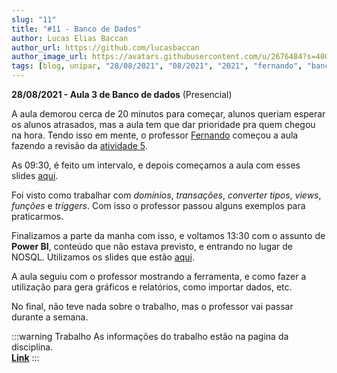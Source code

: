 ```yaml
---
slug: "11"
title: "#11 - Banco de Dados"
author: Lucas Elias Baccan
author_url: https://github.com/lucasbaccan
author_image_url: https://avatars.githubusercontent.com/u/2676484?s=400&v=4
tags: [blog, unipar, "28/08/2021", "08/2021", "2021", "fernando", "banco de dados", "presencial"]
---
```


**28/08/2021 - Aula 3 de Banco de dados** (Presencial)

A aula demorou cerca de 20 minutos para começar, alunos queriam esperar os alunos atrasados, mas a aula tem que dar prioridade pra quem chegou na hora. Tendo isso em mente, o professor [Fernando](/professores/fernando) começou a aula fazendo a revisão da [atividade 5](/docs/banco-de-dados#atividade-5).

As 09:30, é feito um intervalo, e depois começamos a aula com esses slides [aqui](/docs/aula-11/Aula-03.01-BDs_28_08.pdf).

Foi visto como trabalhar com *domínios*, *transações*, *converter tipos*, *views*, *funções* e *triggers*. Com isso o professor passou alguns exemplos para praticarmos.

Finalizamos a parte da manha com isso, e voltamos 13:30 com o assunto de **Power BI**, conteúdo que não estava previsto, e entrando no lugar de NOSQL. Utilizamos os slides que estão [aqui](/docs/aula-11/Aula-03.02-Power_BI_28_08.pdf).

A aula seguiu com o professor mostrando a ferramenta, e como fazer a utilização para gera gráficos e relatórios, como importar dados, etc. 

No final, não teve nada sobre o trabalho, mas o professor vai passar durante a semana.

:::warning Trabalho
As informações do trabalho estão na pagina da disciplina.  
[**Link**](/docs/banco-de-dados#trabalho-final)
:::